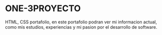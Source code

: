 # ONE-3PROYECTO
HTML, CSS portafolio, en este portafolio podran ver mi informacion actual, como mis estudios, experiencias y mi pasion por el desarrollo de software. 
